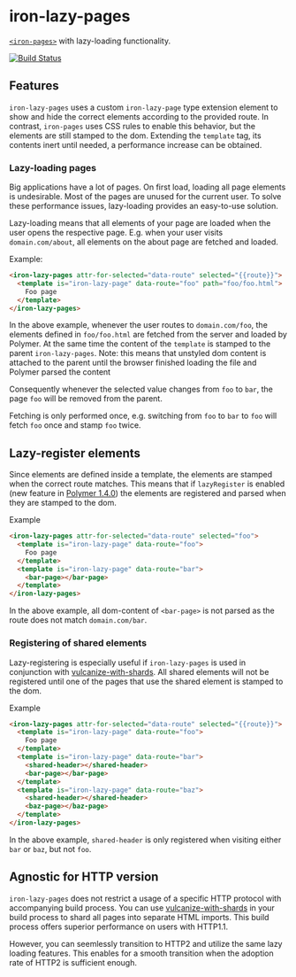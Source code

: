 # iron-lazy-pages

[`<iron-pages>`](https://github.com/PolymerElements/iron-pages) with lazy-loading functionality.

[![Build Status](https://travis-ci.org/TimvdLippe/iron-lazy-pages.svg?branch=master)](https://travis-ci.org/TimvdLippe/iron-lazy-pages)

## Features

`iron-lazy-pages` uses a custom `iron-lazy-page` type extension element to show and hide the
correct elements according to the provided route. In contrast, `iron-pages`
uses CSS rules to enable this behavior, but the elements are still stamped
to the dom. Extending the `template` tag, its contents inert until needed, a performance increase can be obtained.

### Lazy-loading pages

Big applications have a lot of pages. On first load, loading all page elements
is undesirable. Most of the pages are unused for the current user. To solve
these performance issues, lazy-loading provides an easy-to-use solution.

Lazy-loading means that all elements of your page are loaded when the user
opens the respective page. E.g. when your user visits `domain.com/about`, all
elements on the about page are fetched and loaded.

Example:
```html
<iron-lazy-pages attr-for-selected="data-route" selected="{{route}}">
  <template is="iron-lazy-page" data-route="foo" path="foo/foo.html">
    Foo page
  </template>
</iron-lazy-pages>
```
In the above example, whenever the user routes to `domain.com/foo`, the elements defined
in `foo/foo.html` are fetched from the server and loaded by Polymer. At the same time the
content of the `template` is stamped to the parent `iron-lazy-pages`.
Note: this means that unstyled dom content is attached to the parent until the browser
finished loading the file and Polymer parsed the content

Consequently whenever the selected value changes from `foo` to `bar`, the page `foo`
will be removed from the parent.

Fetching is only performed once, e.g. switching from `foo` to `bar` to `foo` will fetch
`foo` once and stamp `foo` twice.

## Lazy-register elements

Since elements are defined inside a template, the elements are stamped when the
correct route matches. This means that if `lazyRegister` is enabled
(new feature in [Polymer 1.4.0](https://github.com/Polymer/polymer/releases/tag/v1.4.0))
the elements are registered and parsed when they are stamped to the dom.

Example
```html
<iron-lazy-pages attr-for-selected="data-route" selected="foo">
  <template is="iron-lazy-page" data-route="foo">
    Foo page
  </template>
  <template is="iron-lazy-page" data-route="bar">
    <bar-page></bar-page>
  </template>
</iron-lazy-pages>
```
In the above example, all dom-content of `<bar-page>` is not parsed as the route
does not match `domain.com/bar`.

### Registering of shared elements

Lazy-registering is especially useful if `iron-lazy-pages` is used in conjunction with
[vulcanize-with-shards](https://github.com/PolymerLabs/web-component-shards).
All shared elements will not be registered until one of the pages that use
the shared element is stamped to the dom.

Example
```html
<iron-lazy-pages attr-for-selected="data-route" selected="{{route}}">
  <template is="iron-lazy-page" data-route="foo">
    Foo page
  </template>
  <template is="iron-lazy-page" data-route="bar">
    <shared-header></shared-header>
    <bar-page></bar-page>
  </template>
  <template is="iron-lazy-page" data-route="baz">
    <shared-header></shared-header>
    <baz-page></baz-page>
  </template>
</iron-lazy-pages>
```
In the above example, `shared-header` is only registered when visiting either
`bar` or `baz`, but not `foo`.

## Agnostic for HTTP version

`iron-lazy-pages` does not restrict a usage of a specific HTTP protocol with
accompanying build process. You can use [vulcanize-with-shards](https://github.com/PolymerLabs/web-component-shards) in
your build process to shard all pages into separate HTML imports. This build
process offers superior performance on users with HTTP1.1.

However, you can seemlessly transition to HTTP2 and utilize the same lazy
loading features. This enables for a smooth transition when the adoption rate
of HTTP2 is sufficient enough.
